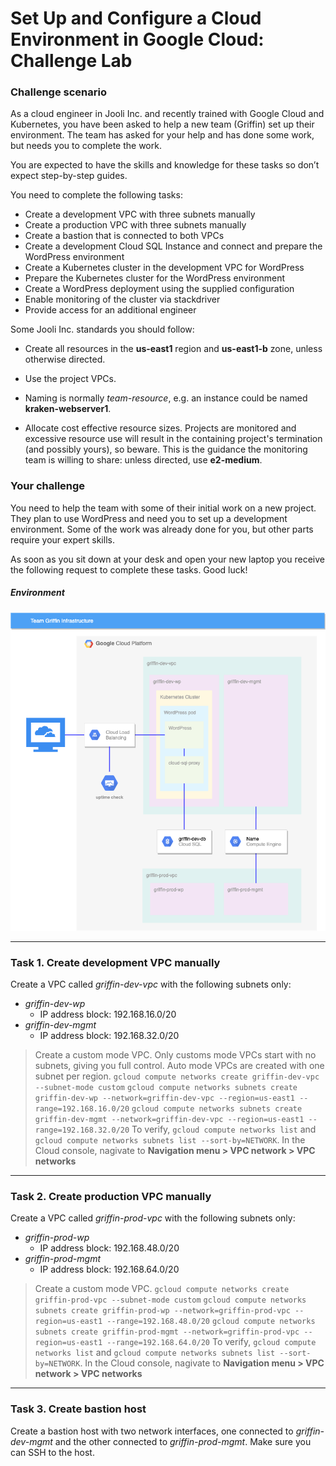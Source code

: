 # Set Up and Configure a Cloud Environment in Google Cloud: Challenge Lab

### Challenge scenario
As a cloud engineer in Jooli Inc. and recently trained with Google Cloud and Kubernetes, you have been asked to help a new team (Griffin) set up their environment. The team has asked for your help and has done some work, but needs you to complete the work.

You are expected to have the skills and knowledge for these tasks so don’t expect step-by-step guides.

You need to complete the following tasks:

* Create a development VPC with three subnets manually
* Create a production VPC with three subnets manually
* Create a bastion that is connected to both VPCs
* Create a development Cloud SQL Instance and connect and prepare the WordPress environment
* Create a Kubernetes cluster in the development VPC for WordPress
* Prepare the Kubernetes cluster for the WordPress environment
* Create a WordPress deployment using the supplied configuration
* Enable monitoring of the cluster via stackdriver
* Provide access for an additional engineer

Some Jooli Inc. standards you should follow:

* Create all resources in the **us-east1** region and **us-east1-b** zone, unless otherwise directed.

* Use the project VPCs.

* Naming is normally *team-resource*, e.g. an instance could be named **kraken-webserver1**.

* Allocate cost effective resource sizes. Projects are monitored and excessive resource use will result in the containing project's termination (and possibly yours), so beware. This is the guidance the monitoring team is willing to share: unless directed, use **e2-medium**.

### Your challenge
You need to help the team with some of their initial work on a new project. They plan to use WordPress and need you to set up a development environment. Some of the work was already done for you, but other parts require your expert skills.

As soon as you sit down at your desk and open your new laptop you receive the following request to complete these tasks. Good luck!

##### Environment
![overview](https://github.com/TCLee-tech/Google-Challenge-Labs/blob/f9f78b3aa2ba9f7cd8cdee9e9a0c334448b4d1aa/Set%20Up%20and%20Configure%20a%20Cloud%20Environment%20in%20Google%20Cloud%20Challenge%20Lab/overview.png)

<hr>

### Task 1. Create development VPC manually
Create a VPC called *griffin-dev-vpc* with the following subnets only:

* *griffin-dev-wp*
  * IP address block: 192.168.16.0/20
* *griffin-dev-mgmt*
  * IP address block: 192.168.32.0/20

> Create a custom mode VPC. Only customs mode VPCs start with no subnets, giving you full control. Auto mode VPCs are created with one subnet per region.
> `gcloud compute networks create griffin-dev-vpc --subnet-mode custom`
> `gcloud compute networks subnets create griffin-dev-wp --network=griffin-dev-vpc --region=us-east1 --range=192.168.16.0/20`
> `gcloud compute networks subnets create griffin-dev-mgmt --network=griffin-dev-vpc --region=us-east1 --range=192.168.32.0/20`
> To verify, `gcloud compute networks list` and `gcloud compute networks subnets list --sort-by=NETWORK`. In the Cloud console, nagivate to **Navigation menu > VPC network > VPC networks**

<hr>

### Task 2. Create production VPC manually
Create a VPC called *griffin-prod-vpc* with the following subnets only:

* *griffin-prod-wp*
  * IP address block: 192.168.48.0/20
* *griffin-prod-mgmt*
  * IP address block: 192.168.64.0/20

> Create a custom mode VPC.
> `gcloud compute networks create griffin-prod-vpc --subnet-mode custom`
> `gcloud compute networks subnets create griffin-prod-wp --network=griffin-prod-vpc --region=us-east1 --range=192.168.48.0/20`
> `gcloud compute networks subnets create griffin-prod-mgmt --network=griffin-prod-vpc --region=us-east1 --range=192.168.64.0/20`
> To verify, `gcloud compute networks list` and `gcloud compute networks subnets list --sort-by=NETWORK`. In the Cloud console, nagivate to **Navigation menu > VPC network > VPC networks**

<hr>

### Task 3. Create bastion host
Create a bastion host with two network interfaces, one connected to *griffin-dev-mgmt* and the other connected to *griffin-prod-mgmt*. Make sure you can SSH to the host.

